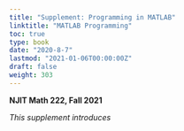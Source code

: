 ```yaml
---
title: "Supplement: Programming in MATLAB"
linktitle: "MATLAB Programming"
toc: true
type: book
date: "2020-8-7"
lastmod: "2021-01-06T00:00:00Z"
draft: false
weight: 303
---
```


__NJIT Math 222, Fall 2021__  

*This supplement introduces* 

